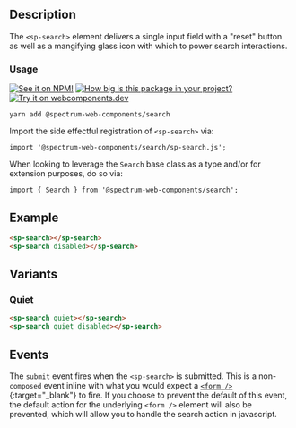 ## Description

The `<sp-search>` element delivers a single input field with a "reset" button as well as a mangifying glass icon with which to power search interactions.

### Usage

[![See it on NPM!](https://img.shields.io/npm/v/@spectrum-web-components/search?style=for-the-badge)](https://www.npmjs.com/package/@spectrum-web-components/search)
[![How big is this package in your project?](https://img.shields.io/bundlephobia/minzip/@spectrum-web-components/search?style=for-the-badge)](https://bundlephobia.com/result?p=@spectrum-web-components/search)
[![Try it on webcomponents.dev](https://img.shields.io/badge/Try%20it%20on-webcomponents.dev-green?style=for-the-badge)](https://webcomponents.dev/edit/collection/fO75441E1Q5ZlI0e9pgq/RF8kOBhUdLovmzyZMpTk/src/index.ts)

```
yarn add @spectrum-web-components/search
```

Import the side effectful registration of `<sp-search>` via:

```
import '@spectrum-web-components/search/sp-search.js';
```

When looking to leverage the `Search` base class as a type and/or for extension purposes, do so via:

```
import { Search } from '@spectrum-web-components/search';
```

## Example

```html
<sp-search></sp-search>
<sp-search disabled></sp-search>
```

## Variants

### Quiet

```html
<sp-search quiet></sp-search>
<sp-search quiet disabled></sp-search>
```

## Events

The `submit` event fires when the `<sp-search>` is submitted. This is a non-`composed` event inline with what you would expect a [`<form />`](https://developer.mozilla.org/en-US/docs/Web/API/HTMLFormElement/submit_event){:target="\_blank"} to fire. If you choose to prevent the default of this event, the default action for the underlying `<form />` element will also be prevented, which will allow you to handle the search action in javascript.
